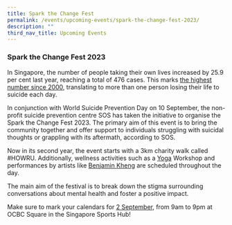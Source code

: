 ```yaml
---
title: Spark the Change Fest
permalink: /events/upcoming-events/spark-the-change-fest-2023/
description: ""
third_nav_title: Upcoming Events
---
```

### **Spark the Change Fest 2023**
In Singapore, the number of people taking their own lives increased by 25.9 per cent last year, reaching a total of 476 cases. This marks [the highest number since 2000](https://sg.news.yahoo.com/singapore-highest-suicide-deaths-478-cases-2022-021632405.html), translating to more than one person losing their life to suicide each day.

In conjunction with World Suicide Prevention Day on 10 September, the non-profit suicide prevention centre SOS has taken the initiative to organise the Spark the Change Fest 2023. The primary aim of this event is to bring the community together and offer support to individuals struggling with suicidal thoughts or grappling with its aftermath, according to SOS.

Now in its second year, the event starts with a 3km charity walk called #HOWRU. Additionally, wellness activities such as a [Yoga](https://sg.style.yahoo.com/free-yoga-classes-in-singapore-to-get-you-started-this-international-yoga-day-081526555.html) Workshop and performances by artists like [Benjamin Kheng](https://sg.news.yahoo.com/singapore-artiste-benjamin-kheng-freelancer-business-owner-055954608.html) are scheduled throughout the day.

The main aim of the festival is to break down the stigma surrounding conversations about mental health and foster a positive impact.

Make sure to mark your calendars for [2 September](https://www.facebook.com/SamaritansOfSingapore/posts/pfbid023MwQFZRCxtjZw4U5VeWZb5LyoZsWoJaHvz41WbHeqMqYdEM22fLrYi95PVEBXVPgl?ref=embed_post), from 9am to 9pm at OCBC Square in the Singapore Sports Hub!